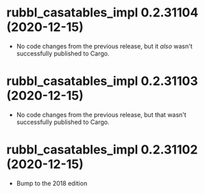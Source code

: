 # rubbl_casatables_impl 0.2.31104 (2020-12-15)

- No code changes from the previous release, but it *also* wasn't successfully
  published to Cargo.

# rubbl_casatables_impl 0.2.31103 (2020-12-15)

- No code changes from the previous release, but that wasn't successfully
  published to Cargo.

# rubbl_casatables_impl 0.2.31102 (2020-12-15)

- Bump to the 2018 edition
